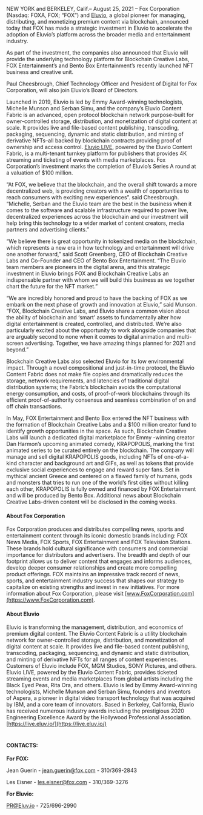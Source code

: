 NEW YORK and BERKELEY, Calif.– August 25, 2021 – Fox Corporation (Nasdaq: FOXA, FOX; “FOX”) and [Eluvio](https://live.eluv.io/blockchain), a global pioneer for managing, distributing, and monetizing premium content via blockchain, announced today that FOX has made a strategic investment in Eluvio to accelerate the adoption of Eluvio’s platform across the broader media and entertainment industry.

As part of the investment, the companies also announced that Eluvio will provide the underlying technology platform for Blockchain Creative Labs, FOX Entertainment’s and Bento Box Entertainment’s recently launched NFT business and creative unit. 

Paul Cheesbrough, Chief Technology Officer and President of Digital for Fox Corporation, will also join Eluvio’s Board of Directors. 

Launched in 2019, Eluvio is led by Emmy Award-winning technologists, Michelle Munson and Serban Simu, and the company’s Eluvio Content Fabric is an advanced, open protocol blockchain network purpose-built for owner-controlled storage, distribution, and monetization of digital content at scale. It provides live and file-based content publishing, transcoding, packaging, sequencing, dynamic and static distribution, and minting of derivative NFTs–all backed by blockchain contracts providing proof of ownership and access control. [Eluvio LIVE](https://live.eluv.io), powered by the Eluvio Content Fabric, is a multi-tenant turnkey platform for publishers that provides 4K streaming and ticketing of events with media marketplaces.  Fox Corporation’s investment marks the completion of Eluvio’s Series A round at a valuation of $100 million.

“At FOX, we believe that the blockchain, and the overall shift towards a more decentralized web, is providing creators with a wealth of opportunities to reach consumers with exciting new experiences”.  said Cheesbrough. “Michelle, Serban and the Eluvio team are the best in the business when it comes to the software and scalable infrastructure required to power live, decentralized experiences across the blockchain and our investment will help bring this technology to a wider market of content creators, media partners and advertising clients.”

“We believe there is great opportunity in tokenized media on the blockchain, which represents a new era in how technology and entertainment will drive one another forward,” said Scott Greenberg, CEO of Blockchain Creative Labs and Co-Founder and CEO of Bento Box Entertainment.  “The Eluvio team members are pioneers in the digital arena, and this strategic investment in Eluvio brings FOX and Blockchain Creative Labs an indispensable partner with whom we will build this business as we together chart the future for the NFT market.”

“We are incredibly honored and proud to have the backing of FOX as we embark on the next phase of growth and innovation at Eluvio,” said Munson. “FOX, Blockchain Creative Labs, and Eluvio share a common vision about the ability of blockchain and ‘smart’ assets to fundamentally alter how digital entertainment is created, controlled, and distributed. We’re also particularly excited about the opportunity to work alongside companies that are arguably second to none when it comes to digital animation and multi-screen advertising. Together, we have amazing things planned for 2021 and beyond.”

Blockchain Creative Labs also selected Eluvio for its low environmental impact.  Through a novel compositional and just-in-time protocol, the Eluvio Content Fabric does not make file copies and dramatically reduces the storage, network requirements, and latencies of traditional digital distribution systems; the Fabric’s blockchain avoids the computational energy consumption, and costs, of proof-of-work blockchains through its efficient proof-of-authority consensus and seamless combination of on and off chain transactions.

In May, FOX Entertainment and Bento Box entered the NFT business with the formation of Blockchain Creative Labs and a $100 million creator fund to identify growth opportunities in the space.  As such, Blockchain Creative Labs will launch a dedicated digital marketplace for Emmy -winning creator Dan Harmon’s upcoming animated comedy, KRAPOPOLIS, marking the first animated series to be curated entirely on the blockchain. The company will manage and sell digital KRAPOPOLIS goods, including NFTs of one-of-a-kind character and background art and GIFs, as well as tokens that provide exclusive social experiences to engage and reward super fans.  Set in mythical ancient Greece and centered on a flawed family of humans, gods and monsters that tries to run one of the world’s first cities without killing each other, KRAPOPOLIS is fully owned and financed by FOX Entertainment and will be produced by Bento Box. Additional news about Blockchain Creative Labs-driven content will be disclosed in the coming weeks.

#### About Fox Corporation

Fox Corporation produces and distributes compelling news, sports and entertainment content through its iconic domestic brands including: FOX News Media, FOX Sports, FOX Entertainment and FOX Television Stations. These brands hold cultural significance with consumers and commercial importance for distributors and advertisers. The breadth and depth of our footprint allows us to deliver content that engages and informs audiences, develop deeper consumer relationships and create more compelling product offerings. FOX maintains an impressive track record of news, sports, and entertainment industry success that shapes our strategy to capitalize on existing strengths and invest in new initiatives. For more information about Fox Corporation, please visit [www.FoxCorporation.com](https://www.FoxCorporation.com).

#### About Eluvio

Eluvio is transforming the management, distribution, and economics of premium digital content. The Eluvio Content Fabric is a utility blockchain network for owner-controlled storage, distribution, and monetization of digital content at scale. It provides live and file-based content publishing, transcoding, packaging, sequencing, and dynamic and static distribution, and minting of derivative NFTs for all ranges of content experiences. Customers of Eluvio include FOX, MGM Studios, SONY Pictures, and others. Eluvio LIVE, powered by the Eluvio Content Fabric, provides ticketed streaming events and media marketplaces from global artists including the Black Eyed Peas, Rita Ora, and others. Eluvio is led by Emmy Award-winning technologists, Michelle Munson and Serban Simu, founders and inventors of Aspera, a pioneer in digital video transport technology that was acquired by IBM, and a core team of innovators. Based in Berkeley, California, Eluvio has received numerous industry awards including the prestigious 2020 Engineering Excellence Award by the Hollywood Professional Association. [https://live.eluv.io/](https://live.eluv.io/)
 

#



#### CONTACTS:

**For FOX:**

Jean Guerin - [jean.guerin@fox.com](mailto:jean.guerin@fox.com) - 310/369-2843

Les Eisner - [les.eisner@fox.com](mailto:les.eisner@fox.com) - 310/369-3276

 
**For Eluvio:**

[PR@Eluv.io](mailto:PR@Eluv.io) - 725/696-2990
